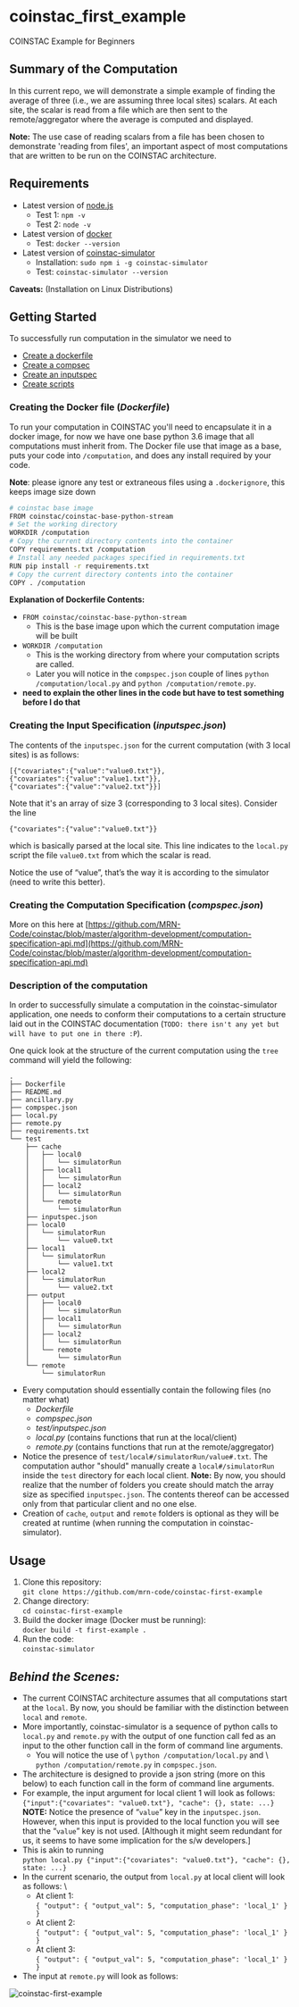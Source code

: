 # coinstac_first_example
COINSTAC Example for Beginners

## Summary of the Computation
In this current repo, we will demonstrate a simple example of finding the average of three (i.e., we are assuming three local sites) scalars. At each site, the scalar is read from a file which are then sent to the remote/aggregator where the average is computed and displayed.

**Note:** The use case of reading scalars from a file has been chosen to demonstrate 'reading from files', an important aspect of most computations that are written to be run on the COINSTAC architecture.

## Requirements
  - Latest version of [node.js](https://nodejs.org/en/download/)
    - Test 1: ```npm -v ```
    - Test 2: ```node -v ```
  - Latest version of [docker](https://docs.docker.com/install/)
    - Test: ```docker --version```
  - Latest version of [coinstac-simulator](https://npm.org/packages/coinstac-simulator)
    - Installation: ```sudo npm i -g coinstac-simulator```
    - Test: ```coinstac-simulator --version```

**Caveats:** (Installation on Linux Distributions)

## Getting Started
To successfully run computation in the simulator we need to
- [Create a dockerfile](#Creating-a-dockerfile)
- [Create a compsec](#Creating-a-compsec)
- [Create an inputspec](#Creating-an-inputspec)
- [Create scripts](#Writing-computation-scripts)

### Creating the Docker file (_Dockerfile_)
To run your computation in COINSTAC you'll need to encapsulate it in a docker image, for now we have one base python 3.6 image that all computations must inherit from. The Docker file use that image as a base, puts your code into `/computation`, and does any install required by your code.

**Note**: please ignore any test or extraneous files using a `.dockerignore`, this keeps image size down
```sh
# coinstac base image
FROM coinstac/coinstac-base-python-stream
# Set the working directory
WORKDIR /computation
# Copy the current directory contents into the container
COPY requirements.txt /computation
# Install any needed packages specified in requirements.txt
RUN pip install -r requirements.txt
# Copy the current directory contents into the container
COPY . /computation
```
**Explanation of Dockerfile Contents:**
- ```FROM coinstac/coinstac-base-python-stream```
  - This is the base image upon which the current computation image will be built
- ```WORKDIR /computation```
  - This is the working directory from where your computation scripts are called.
  -  Later you will notice in the `compspec.json` couple of lines `python /computation/local.py` and `python /computation/remote.py`.
- **need to explain the other lines in the code but have to test something before I do that**

### Creating the Input Specification (_inputspec.json_)

The contents of the `inputspec.json` for the current computation (with 3 local sites) is as follows:

```
[{"covariates":{"value":"value0.txt"}},
{"covariates":{"value":"value1.txt"}},
{"covariates":{"value":"value2.txt"}}]
```

Note that it's an array of size 3 (corresponding to 3 local sites). Consider the line

```
{"covariates":{"value":"value0.txt"}}
```

which is basically parsed at the local site. This line indicates to the `local.py` script the file `value0.txt` from which the scalar is read.

Notice the use of “value”, that’s the way it is according to the simulator (need to write this better).

### Creating the Computation Specification (_compspec.json_)

More on this here at [https://github.com/MRN-Code/coinstac/blob/master/algorithm-development/computation-specification-api.md](https://github.com/MRN-Code/coinstac/blob/master/algorithm-development/computation-specification-api.md)

### Description of the computation
In order to successfully simulate a computation in the coinstac-simulator application, one needs to conform their computations to a certain structure laid out in the COINSTAC documentation (`TODO: there isn't any yet but will have to put one in there :P`).

One quick look at the structure of the current computation using the `tree` command will yield the following:

```
.
├── Dockerfile
├── README.md
├── ancillary.py
├── compspec.json
├── local.py
├── remote.py
├── requirements.txt
└── test
    ├── cache
    │   ├── local0
    │   │   └── simulatorRun
    │   ├── local1
    │   │   └── simulatorRun
    │   ├── local2
    │   │   └── simulatorRun
    │   └── remote
    │       └── simulatorRun
    ├── inputspec.json
    ├── local0
    │   └── simulatorRun
    │       └── value0.txt
    ├── local1
    │   └── simulatorRun
    │       └── value1.txt
    ├── local2
    │   └── simulatorRun
    │       └── value2.txt
    ├── output
    │   ├── local0
    │   │   └── simulatorRun
    │   ├── local1
    │   │   └── simulatorRun
    │   ├── local2
    │   │   └── simulatorRun
    │   └── remote
    │       └── simulatorRun
    └── remote
        └── simulatorRun
```

- Every computation should essentially contain the following files (no matter what)
  - _Dockerfile_
  - _compspec.json_
  - _test/inputspec.json_
  - _local.py_ (contains functions that run at the local/client)
  - _remote.py_ (contains functions that run at the remote/aggregator)
- Notice the presence of `test/local#/simulatorRun/value#.txt`. The computation author "should" manually create a `local#/simulatorRun` inside the `test` directory for each local client. **Note:** By now, you should realize that the number of folders you create should match the array size as specified `inputspec.json`. The contents thereof can be accessed only from that particular client and no one else.
- Creation of `cache`, `output` and `remote` folders is optional as they will be created at runtime (when running the computation in coinstac-simulator).


## Usage
1. Clone this repository:\
`git clone https://github.com/mrn-code/coinstac-first-example`
2. Change directory:\
`cd coinstac-first-example`
3. Build the docker image (Docker must be running):\
`docker build -t first-example .`
4. Run the code:\
`coinstac-simulator`

## _Behind the Scenes:_
- The current COINSTAC architecture assumes that all computations start at the `local`. By now, you should be familiar with the distinction between `local` and `remote`.
- More importantly, coinstac-simulator is a sequence of python calls to `local.py` and `remote.py` with the output of one function call fed as an input to the other function call in the form of command line arguments.
     - You will notice the use of \ `python /computation/local.py` and \ `python /computation/remote.py` in `compspec.json`.
- The architecture is designed to provide a json string (more on this below) to each function call in the form of command line arguments.
- For example, the input argument for local client 1 will look as follows:\
`{"input":{"covariates": "value0.txt"}, "cache": {}, state: ...}`\
 **NOTE:** Notice the presence of “`value`” key in the `inputspec.json`. However, when this input is provided to the local function you will see that the “`value`” key is not used. [Although it might seem redundant for us, it seems to have some implication for the s/w developers.]
- This is akin to running \
 `python local.py {"input":{"covariates": "value0.txt"}, "cache": {}, state: ...}`
- In the current scenario, the output from `local.py` at local client will look as follows: \
  - At client 1: \
 `{
        "output": {
            "output_val": 5,
            "computation_phase": 'local_1'
        }
    }`
  - At client 2: \
 `{
        "output": {
            "output_val": 5,
            "computation_phase": 'local_1'
        }
    }`
  - At client 3: \
 `{
        "output": {
            "output_val": 5,
            "computation_phase": 'local_1'
        }
    }`
- The input at `remote.py` will look as follows:


![coinstac-first-example](https://github.com/MRN-Code/coinstac-first-example/blob/master/img/coinstac-first-example.png)
